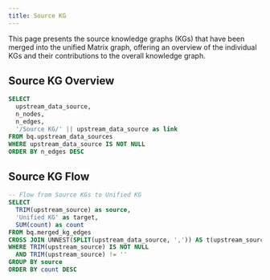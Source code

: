 ```yaml
---
title: Source KG
---
```


<p>
This page presents the source knowledge graphs (KGs) that have been merged into the unified Matrix graph, offering an overview of the individual 
KGs and their contributions to the overall knowledge graph.
</p>

## Source KG Overview

```sql source_kg_summary
SELECT 
  upstream_data_source,
  n_nodes,
  n_edges,
  '/Source KG/' || upstream_data_source as link
FROM bq.upstream_data_sources
WHERE upstream_data_source IS NOT NULL
ORDER BY n_edges DESC
```

<DataTable data={source_kg_summary} link=link >
  <Column id="upstream_data_source" title="Source KG" />
  <Column id="n_nodes" title="Nodes" fmt="num0" />
  <Column id="n_edges" title="Edges" fmt="num0" />
</DataTable>

## Source KG Flow

```sql source_kg_flow
-- Flow from Source KGs to Unified KG
SELECT 
  TRIM(upstream_source) as source,
  'Unified KG' as target,
  SUM(count) as count
FROM bq.merged_kg_edges
CROSS JOIN UNNEST(SPLIT(upstream_data_source, ',')) AS t(upstream_source)
WHERE TRIM(upstream_source) IS NOT NULL
  AND TRIM(upstream_source) != ''
GROUP BY source
ORDER BY count DESC
```

<SankeyDiagram 
  data={source_kg_flow} 
  sourceCol='source'
  targetCol='target'
  valueCol='count'
  linkLabels='full'
  linkColor='gradient'
  chartAreaHeight={600}
  valueFmt='0,0'
  title='Source KG Contributions to Unified Graph'
  subtitle='Flow of edges from individual source KGs into the unified knowledge graph'
/>

